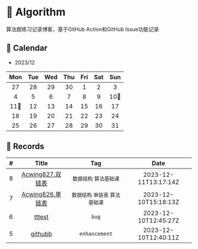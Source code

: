 # 📝 Algorithm
算法题练习记录博客，基于GitHub Action和GitHub Issue功能记录

## 🎯 Calendar













* 2023/12

|Mon|Tue|Wed|Thu|Fri|Sat|Sun|
|:-:|:-:|:-:|:-:|:-:|:-:|:-:|
|27|28|29|30|1|2|3|
|4|5|6|7|8|9|10🌟|
|11🌟|12|13|14|15|16|17|
|18|19|20|21|22|23|24|
|25|26|27|28|29|30|31|


## 🍃 Records

|#|Title|Tag|Date|
|:-:|:-:|:-:|:-:|
|8|[Acwing827.双链表](https://github.com/zjljy/Algorithm/issues/8)|`数据结构` `算法基础课`|2023-12-11T13:17:14Z|
|7|[Acwing826.单链表](https://github.com/zjljy/Algorithm/issues/7)|`数据结构` `单链表` `算法基础课`|2023-12-10T15:18:13Z|
|6|[tttest](https://github.com/zjljy/Algorithm/issues/6)|`bug`|2023-12-10T12:45:27Z|
|5|[githubb](https://github.com/zjljy/Algorithm/issues/5)|`enhancement`|2023-12-10T12:40:11Z|
